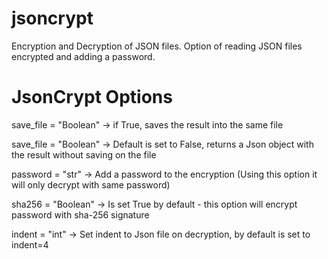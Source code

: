 # jsoncrypt
Encryption and Decryption of JSON files. Option of reading JSON files encrypted and adding a password.

# JsonCrypt Options
save_file = "Boolean"  -> if True, saves the result into the same file

save_file = "Boolean"  -> Default is set to False, returns a Json object with the result without saving on the file

password = "str"       -> Add a password to the encryption (Using this option it will only decrypt with same password)

sha256 = "Boolean"     -> Is set True by default - this option will encrypt password with sha-256 signature

indent = "int"         -> Set indent to Json file on decryption, by default is set to indent=4
